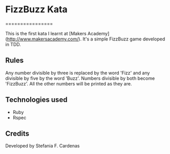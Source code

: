 # FizzBuzz Kata
================

This is the first kata I learnt at [Makers Academy] (http://www.makersacademy.com/‎). It's a simple FizzBuzz game developed in TDD.

Rules
-----
Any number divisible by three is replaced by the word 'Fizz' and any divisible by five by the word 'Buzz'. Numbers divisible by both become 'FizzBuzz'.
All the other numbers will be printed as they are.

Technologies used
------------------
* Ruby
* Rspec

Credits
--------

Developed by Stefania F. Cardenas




